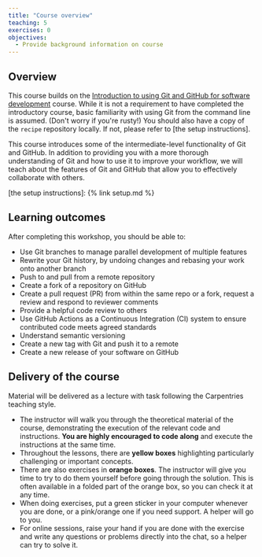 ```yaml
---
title: "Course overview"
teaching: 5
exercises: 0
objectives:
  - Provide background information on course
---
```


## Overview

This course builds on the [Introduction to using Git and GitHub for software
development] course. While it is not a requirement to have completed the introductory
course, basic familiarity with using Git from the command line is assumed. (Don't worry
if you're rusty!) You should also have a copy of the `recipe` repository locally. If
not, please refer to [the setup instructions].

This course introduces some of the intermediate-level functionality of Git and GitHub.
In addition to providing you with a more thorough understanding of Git and how to use it
to improve your workflow, we will teach about the features of Git and GitHub that allow
you to effectively collaborate with others.

[Introduction to using Git and GitHub for software development]: https://imperialcollegelondon.github.io/introductory_grad_school_git_course/
[the setup instructions]: {% link setup.md %}

## Learning outcomes

After completing this workshop, you should be able to:

- Use Git branches to manage parallel development of multiple features
- Rewrite your Git history, by undoing changes and rebasing your work onto another
   branch
- Push to and pull from a remote repository
- Create a fork of a repository on GitHub
- Create a pull request (PR) from within the same repo or a fork, request a review and
   respond to reviewer comments
- Provide a helpful code review to others
- Use GitHub Actions as a Continuous Integration (CI) system to ensure contributed code
   meets agreed standards
- Understand semantic versioning
- Create a new tag with Git and push it to a remote
- Create a new release of your software on GitHub

## Delivery of the course

Material will be delivered as a lecture with task following the Carpentries teaching
style.

- The instructor will walk you through the theoretical material of the course,
  demonstrating the execution of the relevant code and instructions. **You are highly
  encouraged to code along** and execute the instructions at the same time.
- Throughout the lessons, there are **yellow boxes** highlighting particularly
  challenging or important concepts.
- There are also exercises in **orange boxes**. The instructor will give you time to try
  to do them yourself before going through the solution. This is often available in a
  folded part of the orange box, so you can check it at any time.
- When doing exercises, put a green sticker in your computer whenever you are done, or a
  pink/orange one if you need support. A helper will go to you.
- For online sessions, raise your hand if you are done with the exercise and write any
  questions or problems directly into the chat, so a helper can try to solve it.
